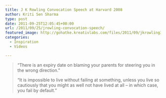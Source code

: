 ```yaml
---
title: J K Rowling Convocation Speech at Harvard 2008
author: Kriti Sen Sharma
type: post
date: 2011-09-25T12:05:45+00:00
url: /2011/09/25/jrowling-convocation-speech/
featured_image: http://gohatke.kreativlabs.com/files/2011/09/jkrowling3.jpg
categories:
  - Inspiration
  - Videos

---
```

> &#8220;There is an expiry date on blaming your parents for steering you in the wrong direction.&#8221;
> 
> &#8220;It is impossible to live without failing at something, unless you live so cautiously that you might as well not have lived at all – in which case, you fail by default.&#8221;